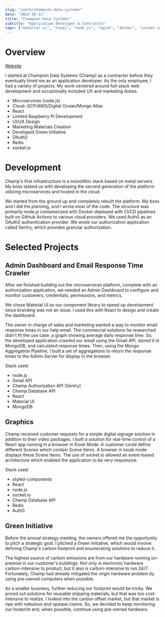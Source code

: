 ```yaml
---
slug: "/work/champion-data-systems"
date: "2022-10-31"
title: "Champion Data Systems"
subtitle: "Application Developer & Contractor"
tags: ["material ui", "raspi", "node.js", "nginx", "docker", "socket.io", "ui/ux", "react"]
---
```


# Overview
[Website](https://champds.com)

I started at Champion Data Systems (Champ) as a contractor before they eventually hired me as an application developer. As the only employee, I had a variety of projects. My work centered around full-stack web development and occasionally included UX and marketing duties.

- Microservices (node.js)
- Cloud: GCP/AWS/Digital Ocean/Mongo Atlas
- React
- Limited Raspberry Pi Development
- UI/UX Design
- Marketing Materials Creation
- Developed Green Initiative
- OAuth2
- Redis
- socket.io

# Development

Champ's first infrastructure is a monolithic stack based on metal servers. My boss tasked us with developing the second generation of the platform utilizing microservices and hosted in the cloud.

We started from the ground up and completely rebuilt the platform. My boss and I did the planning, and I wrote most of the code. The structure was primarily node.js containerized with Docker deployed with CI/CD pipelines built on GitHub Actions to various cloud providers. We used Auth0 as an OAuth2 authentication provider. We wrote our authorization application called Sentry, which provides granular authorization.

# Selected Projects

## Admin Dashboard and Email Response Time Crawler

After we finished building out the microservices platform, complete with an authorization application, we needed an Admin Dashboard to configure and monitor customers, credentials, permissions, and metrics.

We chose Material UI as our component library to speed up development since branding was not an issue. I used this with React to design and create the dashboard.

The owner in charge of sales and marketing wanted a way to monitor email response times in our help email. The commercial solutions he researched didn't fit the use case: a graph showing average daily response time. So, the developed application crawled our email using the Gmail API, stored it in MongoDB, and calculated response times. Then, using the Mongo Aggregation Pipeline, I built a set of aggregations to return the response times to the Admin Server for display in the browser.

Stack used:

- node.js
- Gmail API
- Champ Authorization API (Sentry)
- Champ Database API
- React
- Material UI
- MongoDB

## Graphics

Champ received customer requests for a simple digital signage solution in addition to their video packages. I built a solution for real-time control of a React app running in a browser in Kiosk Mode. A customer could define different Scenes which contain Scene Items. A browser in kiosk mode displays these Scene Items. The use of socket.io allowed an event-based architecture which enabled the application to be very responsive.

Stack used:

- styled-components
- React
- node.js
- socket.io
- Champ Database API
- Redis
- Auth0

## Green Initiative

Before the annual strategy meeting, the owners offered me the opportunity to pitch a strategic goal. I pitched a Green Initiative, which would involve defining Champ's carbon footprint and enumerating solutions to reduce it.

The highest source of carbon emissions are from our hardware running on-premise in our customer's buildings. Not only is electronic hardware carbon-intensive to product, but it also is carbon-intensive to run 24/7. Fortunately, Champ had already mitigated the virgin hardware problem by using pre-owned computers when possible.

As a smaller business, further reducing our footprint would be tricky. We priced out solutions for reusable shipping materials, but that was too cost-intensive to realize. I looked into the carbon offset market, but that market is ripe with nebulous and opaque claims. So, we decided to keep monitoring our footprint and, when possible, continue using pre-owned hardware.